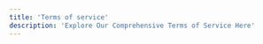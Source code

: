 ```yaml
---
title: 'Terms of service'
description: 'Explore Our Comprehensive Terms of Service Here'
---
```

